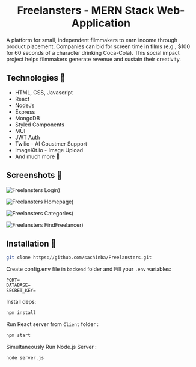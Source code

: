 <h1 align="center"> Freelansters - MERN Stack Web-Application </h1>

A platform for small, independent filmmakers to earn income through product placement. Companies can bid for screen time in films (e.g., $100 for 60 seconds of a character drinking Coca-Cola). This social impact project helps filmmakers generate revenue and sustain their creativity.



## Technologies 🔧

- HTML, CSS, Javascript
- React
- NodeJs
- Express
- MongoDB
- Styled Components
- MUI
- JWT Auth
- Twilio - AI Coustmer Support
- ImageKit.io - Image Upload 
- And much more 🎒

## Screenshots 📸

![Freelansters Login)](https://ik.imagekit.io/unimzwtxr/sc5.png?updatedAt=1727871706600)

![Freelansters Homepage)](https://ik.imagekit.io/unimzwtxr/sc1.png?updatedAt=1727871944482)

![Freelansters Categories)](https://ik.imagekit.io/unimzwtxr/sc2.png?updatedAt=1727871902555)

![Freelansters FindFreelancer)](https://ik.imagekit.io/unimzwtxr/sc4.png?updatedAt=1727871715122)


## Installation 💾

```bash
git clone https://github.com/sachinba/Freelansters.git
```

Create config.env file in `backend` folder and Fill your `.env` variables:

```env
PORT=
DATABASE=
SECRET_KEY=
```

Install deps:

```bash
npm install
```

Run React server from `Client` folder :

```bash
npm start
```

Simultaneously Run Node.js Server :

```bash
node server.js
```
